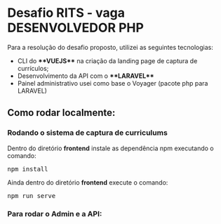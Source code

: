 <h1>Desafio RITS - vaga DESENVOLVEDOR PHP</h1>
<p>Para a resolução do desafio proposto, utilizei as seguintes tecnologias:

<ul>
    <li>CLI do <strong>**VUEJS**</strong> na criação da landing page de captura de currículos;</li>
    <li>Desenvolvimento da API com o <strong>**LARAVEL**</strong></li>
    <li>Painel administrativo usei como base o Voyager (pacote php para LARAVEL)</li>
</ul>

<h2>Como rodar localmente:</h2>

<h3>Rodando o sistema de captura de curriculums</h3>
<p>Dentro do diretório <strong>frontend</strong> instale as dependência npm executando o comando:</p>

<pre>npm install</pre>

<p>Ainda dentro do diretório <strong>frontend</strong> execute o comando:</p>

<pre>npm run serve</pre>

<h3>Para rodar o Admin e a API:</h3>

<pre></pre>
